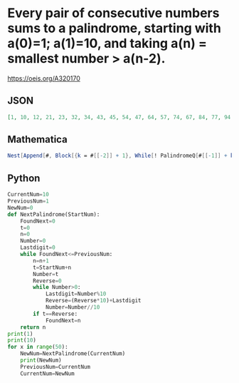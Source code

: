 # Every pair of consecutive numbers sums to a palindrome, starting with a\(0\)\=1; a\(1\)\=10, and taking a\(n\) \= smallest number \> a\(n\-2\)\.
https://oeis.org/A320170
## JSON
```JSON
[1, 10, 12, 21, 23, 32, 34, 43, 45, 54, 47, 64, 57, 74, 67, 84, 77, 94, 87, 104, 98, 114, 108, 124, 118, 134, 128, 144, 138, 154, 149, 164, 159, 174, 169, 184, 179, 194, 189, 204, 200, 214, 210, 224, 220, 234, 230, 244, 240, 254, 251, 264, 261, 274, 271]
```
## Mathematica
```Mathematica
Nest[Append[#, Block[{k = #[[-2]] + 1}, While[! PalindromeQ[#[[-1]] + k], k++]; k]] &, {1, 10}, 53] (* _Michael De Vlieger_, Oct 10 2018 *)
```
## Python
```Python
CurrentNum=10
PreviousNum=1
NewNum=0
def NextPalindrome(StartNum):
    FoundNext=0
    t=0
    n=0
    Number=0
    Lastdigit=0
    while FoundNext<=PreviousNum:
        n=n+1
        t=StartNum+n
        Number=t
        Reverse=0
        while Number>0:
            Lastdigit=Number%10
            Reverse=(Reverse*10)+Lastdigit
            Number=Number//10
        if t==Reverse:
            FoundNext=n
    return n
print(1)
print(10)
for x in range(50):
    NewNum=NextPalindrome(CurrentNum)
    print(NewNum)
    PreviousNum=CurrentNum
    CurrentNum=NewNum
```
